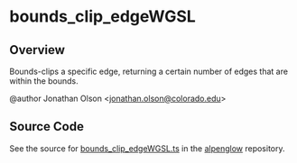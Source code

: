 # bounds_clip_edgeWGSL

## Overview

Bounds-clips a specific edge, returning a certain number of edges that are within the bounds.

@author Jonathan Olson &lt;jonathan.olson@colorado.edu&gt;



## Source Code

See the source for [bounds_clip_edgeWGSL.ts](https://github.com/phetsims/alpenglow/blob/main/js/webgpu/wgsl/clip/bounds_clip_edgeWGSL.ts) in the [alpenglow](https://github.com/phetsims/alpenglow) repository.
